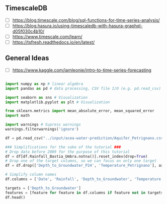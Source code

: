 
## TimescaleDB
- [ ] https://blog.timescale.com/blog/sql-functions-for-time-series-analysis/
- [ ] https://blog.hasura.io/using-timescaledb-with-hasura-graphql-d05f030c4b10/
- [ ] https://www.timescale.com/learn/
- [ ] https://tsfresh.readthedocs.io/en/latest/

## General Ideas

- [ ] https://www.kaggle.com/iamleonie/intro-to-time-series-forecasting

```py

import numpy as np # linear algebra
import pandas as pd # data processing, CSV file I/O (e.g. pd.read_csv)

import seaborn as sns # Visualization
import matplotlib.pyplot as plt # Visualization

from sklearn.metrics import mean_absolute_error, mean_squared_error
import math

import warnings # Supress warnings 
warnings.filterwarnings('ignore')

df = pd.read_csv("../input/acea-water-prediction/Aquifer_Petrignano.csv")

### Simplifications for the sake of the tutorial ###
# Drop data before 2009 for the purpose of this tutorial
df = df[df.Rainfall_Bastia_Umbra.notna()].reset_index(drop=True)
# Drop one of the target columns, so we can focus on only one target
df = df.drop(['Depth_to_Groundwater_P24', 'Temperature_Petrignano'], axis=1)

# Simplify column names
df.columns = ['Date', 'Rainfall', 'Depth_to_Groundwater', 'Temperature', 'Drainage_Volume', 'River_Hydrometry']

targets = ['Depth_to_Groundwater']
features = [feature for feature in df.columns if feature not in targets]
df.head()
```
